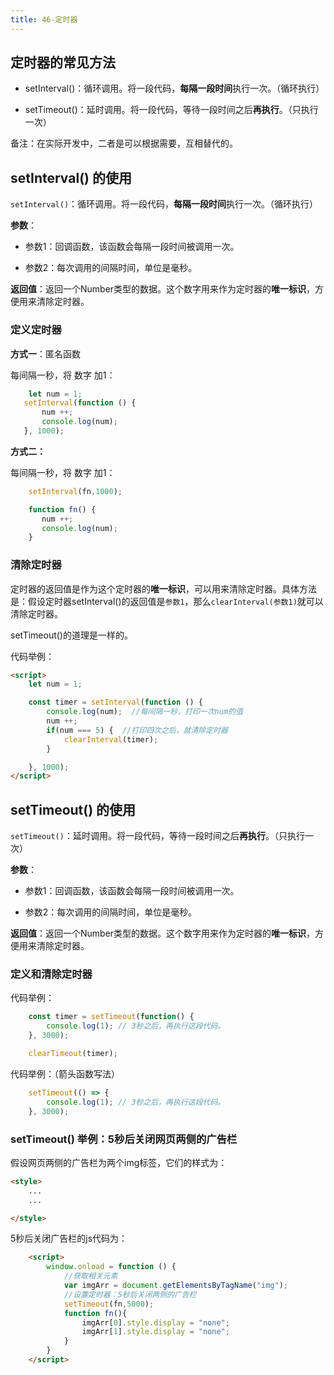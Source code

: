 ```yaml
---
title: 46-定时器
---
```


<ArticleTopAd></ArticleTopAd>




## 定时器的常见方法

- setInterval()：循环调用。将一段代码，**每隔一段时间**执行一次。（循环执行）

- setTimeout()：延时调用。将一段代码，等待一段时间之后**再执行**。（只执行一次）

备注：在实际开发中，二者是可以根据需要，互相替代的。

## setInterval() 的使用

`setInterval()`：循环调用。将一段代码，**每隔一段时间**执行一次。（循环执行）

**参数**：

- 参数1：回调函数，该函数会每隔一段时间被调用一次。

- 参数2：每次调用的间隔时间，单位是毫秒。

**返回值**：返回一个Number类型的数据。这个数字用来作为定时器的**唯一标识**，方便用来清除定时器。

### 定义定时器

**方式一**：匿名函数

每间隔一秒，将 数字 加1：

```javascript
    let num = 1;
   setInterval(function () {
       num ++;
       console.log(num);
   }, 1000);
```

**方式二：**

每间隔一秒，将 数字 加1：

```javascript
    setInterval(fn,1000);

    function fn() {
       num ++;
       console.log(num);
    }

```

### 清除定时器

定时器的返回值是作为这个定时器的**唯一标识**，可以用来清除定时器。具体方法是：假设定时器setInterval()的返回值是`参数1`，那么`clearInterval(参数1)`就可以清除定时器。

setTimeout()的道理是一样的。

代码举例：

```html
<script>
    let num = 1;

    const timer = setInterval(function () {
        console.log(num);  //每间隔一秒，打印一次num的值
        num ++;
        if(num === 5) {  //打印四次之后，就清除定时器
            clearInterval(timer);
        }

    }, 1000);
</script>

```

## setTimeout() 的使用

`setTimeout()`：延时调用。将一段代码，等待一段时间之后**再执行**。（只执行一次）

**参数**：

- 参数1：回调函数，该函数会每隔一段时间被调用一次。

- 参数2：每次调用的间隔时间，单位是毫秒。

**返回值**：返回一个Number类型的数据。这个数字用来作为定时器的**唯一标识**，方便用来清除定时器。

### 定义和清除定时器

代码举例：

```javascript
    const timer = setTimeout(function() {
        console.log(1); // 3秒之后，再执行这段代码。
    }, 3000);

    clearTimeout(timer);

```

代码举例：（箭头函数写法）

```javascript
    setTimeout(() => {
        console.log(1); // 3秒之后，再执行这段代码。
    }, 3000);
```


### setTimeout() 举例：5秒后关闭网页两侧的广告栏

假设网页两侧的广告栏为两个img标签，它们的样式为：


```html
<style>
    ...
    ...

</style>

```

5秒后关闭广告栏的js代码为：

```html
    <script>
        window.onload = function () {
            //获取相关元素
            var imgArr = document.getElementsByTagName("img");
            //设置定时器：5秒后关闭两侧的广告栏
            setTimeout(fn,5000);
            function fn(){
                imgArr[0].style.display = "none";
                imgArr[1].style.display = "none";
            }
        }
    </script>
```


